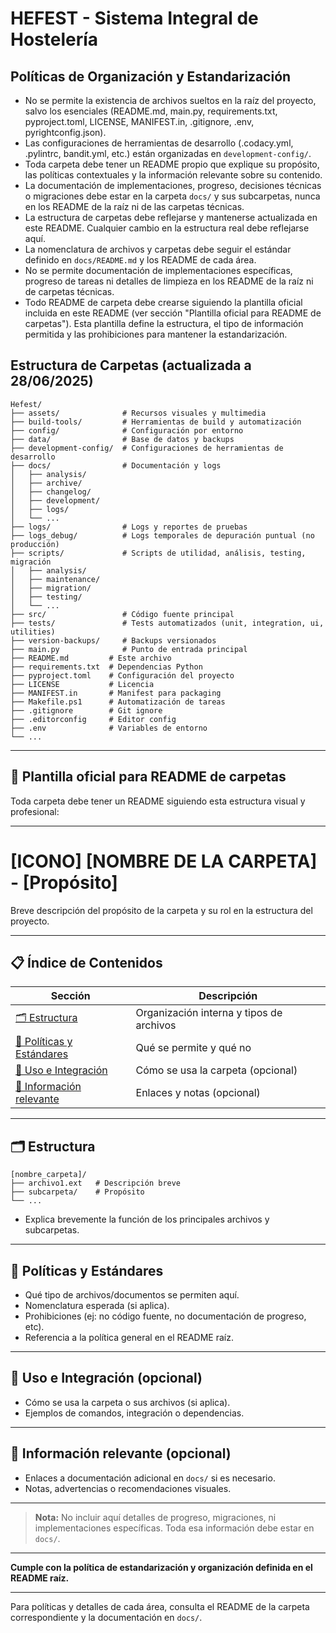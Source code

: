 # HEFEST - Sistema Integral de Hostelería

## Políticas de Organización y Estandarización

- No se permite la existencia de archivos sueltos en la raíz del proyecto, salvo los esenciales (README.md, main.py, requirements.txt, pyproject.toml, LICENSE, MANIFEST.in, .gitignore, .env, pyrightconfig.json).
- Las configuraciones de herramientas de desarrollo (.codacy.yml, .pylintrc, bandit.yml, etc.) están organizadas en `development-config/`.
- Toda carpeta debe tener un README propio que explique su propósito, las políticas contextuales y la información relevante sobre su contenido.
- La documentación de implementaciones, progreso, decisiones técnicas o migraciones debe estar en la carpeta `docs/` y sus subcarpetas, nunca en los README de la raíz ni de las carpetas técnicas.
- La estructura de carpetas debe reflejarse y mantenerse actualizada en este README. Cualquier cambio en la estructura real debe reflejarse aquí.
- La nomenclatura de archivos y carpetas debe seguir el estándar definido en `docs/README.md` y los README de cada área.
- No se permite documentación de implementaciones específicas, progreso de tareas ni detalles de limpieza en los README de la raíz ni de carpetas técnicas.
- Todo README de carpeta debe crearse siguiendo la plantilla oficial incluida en este README (ver sección "Plantilla oficial para README de carpetas"). Esta plantilla define la estructura, el tipo de información permitida y las prohibiciones para mantener la estandarización.

## Estructura de Carpetas (actualizada a 28/06/2025)

```
Hefest/
├── assets/              # Recursos visuales y multimedia
├── build-tools/         # Herramientas de build y automatización
├── config/              # Configuración por entorno
├── data/                # Base de datos y backups
├── development-config/  # Configuraciones de herramientas de desarrollo
├── docs/                # Documentación y logs
│   ├── analysis/
│   ├── archive/
│   ├── changelog/
│   ├── development/
│   ├── logs/
│   └── ...
├── logs/                # Logs y reportes de pruebas
├── logs_debug/          # Logs temporales de depuración puntual (no producción)
├── scripts/             # Scripts de utilidad, análisis, testing, migración
│   ├── analysis/
│   ├── maintenance/
│   ├── migration/
│   ├── testing/
│   └── ...
├── src/                 # Código fuente principal
├── tests/               # Tests automatizados (unit, integration, ui, utilities)
├── version-backups/     # Backups versionados
├── main.py              # Punto de entrada principal
├── README.md         # Este archivo
├── requirements.txt  # Dependencias Python
├── pyproject.toml    # Configuración del proyecto
├── LICENSE           # Licencia
├── MANIFEST.in       # Manifest para packaging
├── Makefile.ps1      # Automatización de tareas
├── .gitignore        # Git ignore
├── .editorconfig     # Editor config
├── .env              # Variables de entorno
└── ...
```

---

## 📑 Plantilla oficial para README de carpetas

Toda carpeta debe tener un README siguiendo esta estructura visual y profesional:

---

# [ICONO] [NOMBRE DE LA CARPETA] - [Propósito]

Breve descripción del propósito de la carpeta y su rol en la estructura del proyecto.

---

## 📋 Índice de Contenidos

| Sección                                             | Descripción                              |
| --------------------------------------------------- | ---------------------------------------- |
| [🗂️ Estructura](#estructura)                         | Organización interna y tipos de archivos |
| [📁 Políticas y Estándares](#políticas-y-estándares) | Qué se permite y qué no                  |
| [🚀 Uso e Integración](#uso-e-integración)           | Cómo se usa la carpeta (opcional)        |
| [📖 Información relevante](#información-relevante)   | Enlaces y notas (opcional)               |

---

## 🗂️ Estructura

```
[nombre_carpeta]/
├── archivo1.ext   # Descripción breve
├── subcarpeta/    # Propósito
└── ...
```

- Explica brevemente la función de los principales archivos y subcarpetas.

---

## 📁 Políticas y Estándares

- Qué tipo de archivos/documentos se permiten aquí.
- Nomenclatura esperada (si aplica).
- Prohibiciones (ej: no código fuente, no documentación de progreso, etc).
- Referencia a la política general en el README raíz.

---

## 🚀 Uso e Integración (opcional)

- Cómo se usa la carpeta o sus archivos (si aplica).
- Ejemplos de comandos, integración o dependencias.

---

## 📖 Información relevante (opcional)

- Enlaces a documentación adicional en `docs/` si es necesario.
- Notas, advertencias o recomendaciones visuales.

---

> **Nota:** No incluir aquí detalles de progreso, migraciones, ni implementaciones específicas. Toda esa información debe estar en `docs/`.

---

**Cumple con la política de estandarización y organización definida en el README raíz.**

---

Para políticas y detalles de cada área, consulta el README de la carpeta correspondiente y la documentación en `docs/`.
